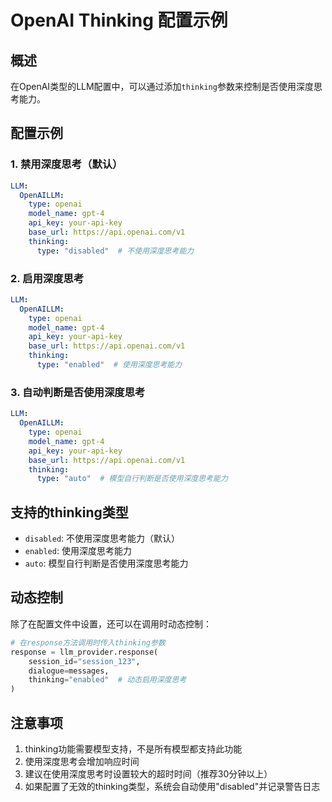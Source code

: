 # OpenAI Thinking 配置示例

## 概述
在OpenAI类型的LLM配置中，可以通过添加`thinking`参数来控制是否使用深度思考能力。

## 配置示例

### 1. 禁用深度思考（默认）
```yaml
LLM:
  OpenAILLM:
    type: openai
    model_name: gpt-4
    api_key: your-api-key
    base_url: https://api.openai.com/v1
    thinking:
      type: "disabled"  # 不使用深度思考能力
```

### 2. 启用深度思考
```yaml
LLM:
  OpenAILLM:
    type: openai
    model_name: gpt-4
    api_key: your-api-key
    base_url: https://api.openai.com/v1
    thinking:
      type: "enabled"  # 使用深度思考能力
```

### 3. 自动判断是否使用深度思考
```yaml
LLM:
  OpenAILLM:
    type: openai
    model_name: gpt-4
    api_key: your-api-key
    base_url: https://api.openai.com/v1
    thinking:
      type: "auto"  # 模型自行判断是否使用深度思考能力
```

## 支持的thinking类型

- `disabled`: 不使用深度思考能力（默认）
- `enabled`: 使用深度思考能力
- `auto`: 模型自行判断是否使用深度思考能力

## 动态控制

除了在配置文件中设置，还可以在调用时动态控制：

```python
# 在response方法调用时传入thinking参数
response = llm_provider.response(
    session_id="session_123",
    dialogue=messages,
    thinking="enabled"  # 动态启用深度思考
)
```

## 注意事项

1. thinking功能需要模型支持，不是所有模型都支持此功能
2. 使用深度思考会增加响应时间
3. 建议在使用深度思考时设置较大的超时时间（推荐30分钟以上）
4. 如果配置了无效的thinking类型，系统会自动使用"disabled"并记录警告日志 